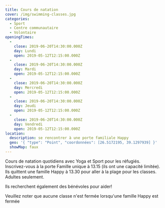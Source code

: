 ```yaml
---
title: Cours de natation
cover: /img/swimming-classes.jpg
categories:
  - Sport
  - Centre communautaire
  - Volontaire
openingTimes:
  - 
    close: 2019-06-20T14:30:00.000Z
    day: Lundi
    open: 2019-05-12T12:15:00.000Z
  - 
    close: 2019-06-20T14:30:00.000Z
    day: Mardi
    open: 2019-05-12T12:15:00.000Z
  - 
    close: 2019-06-20T14:30:00.000Z
    day: Mercredi
    open: 2019-05-12T12:15:00.000Z
  - 
    close: 2019-06-20T14:30:00.000Z
    day: Jeudi
    open: 2019-05-12T12:15:00.000Z
  - 
    close: 2019-06-20T14:30:00.000Z
    day: Vendredi
    open: 2019-05-12T12:15:00.000Z
location:
  description: se rencontrer à une porte familiale Happy
  geo: '{ "type": "Point", "coordonnées": [26.5172195, 39.1297939] }'
  showMap: faux
---
```


Cours de natation quotidiens avec Yoga et Sport pour les réfugiés. Inscrivez-vous à la porte Famille unique à 13.15 (ils ont une capacité limitée). Ils quittent une famille Happy à 13.30 pour aller à la plage pour les classes. Adultes seulement.

Ils recherchent également des bénévoles pour aider!

Veuillez noter que aucune classe n'est fermée lorsqu'une famille Happy est fermée